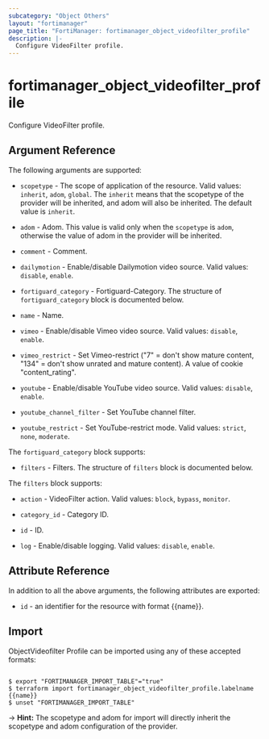 ```yaml
---
subcategory: "Object Others"
layout: "fortimanager"
page_title: "FortiManager: fortimanager_object_videofilter_profile"
description: |-
  Configure VideoFilter profile.
---
```


# fortimanager_object_videofilter_profile
Configure VideoFilter profile.

## Argument Reference


The following arguments are supported:

* `scopetype` - The scope of application of the resource. Valid values: `inherit`, `adom`, `global`. The `inherit` means that the scopetype of the provider will be inherited, and adom will also be inherited. The default value is `inherit`.
* `adom` - Adom. This value is valid only when the `scopetype` is `adom`, otherwise the value of adom in the provider will be inherited.

* `comment` - Comment.
* `dailymotion` - Enable/disable Dailymotion video source. Valid values: `disable`, `enable`.

* `fortiguard_category` - Fortiguard-Category. The structure of `fortiguard_category` block is documented below.
* `name` - Name.
* `vimeo` - Enable/disable Vimeo video source. Valid values: `disable`, `enable`.

* `vimeo_restrict` - Set Vimeo-restrict ("7" = don't show mature content, "134" = don't show unrated and mature content). A value of cookie "content_rating".
* `youtube` - Enable/disable YouTube video source. Valid values: `disable`, `enable`.

* `youtube_channel_filter` - Set YouTube channel filter.
* `youtube_restrict` - Set YouTube-restrict mode. Valid values: `strict`, `none`, `moderate`.


The `fortiguard_category` block supports:

* `filters` - Filters. The structure of `filters` block is documented below.

The `filters` block supports:

* `action` - VideoFilter action. Valid values: `block`, `bypass`, `monitor`.

* `category_id` - Category ID.
* `id` - ID.
* `log` - Enable/disable logging. Valid values: `disable`, `enable`.



## Attribute Reference

In addition to all the above arguments, the following attributes are exported:
* `id` - an identifier for the resource with format {{name}}.

## Import

ObjectVideofilter Profile can be imported using any of these accepted formats:
```

$ export "FORTIMANAGER_IMPORT_TABLE"="true"
$ terraform import fortimanager_object_videofilter_profile.labelname {{name}}
$ unset "FORTIMANAGER_IMPORT_TABLE"
```
-> **Hint:** The scopetype and adom for import will directly inherit the scopetype and adom configuration of the provider.
